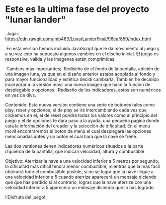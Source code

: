 # Este es la ultima fase del proyecto "lunar lander"
  Jugar: https://cdn.rawgit.com/jmb463/LunarLanderFinal/96caf859/index.html
  
  En esta versión hemos incluido JavaScript que le da movimiento al juego y a su vez esto ha supuesto algunos cambios en el diseño inicial.
  El juego es responsive, valida y las imagenes están comprimidas
  
  Cambios más importantes;
  Rediseño de el fondo de la pantalla, adición de una imagen luna, ya que en el diseño anterior estaba acoplada al fondo y para mayor funcionalidad y estética decidí cambiarla. También he decidido incorporar a la versión movil una nueva imagen que hace la funcion de desplegable o opciones.
  Rediseño de los indicadores, estos son numéricos en vez de divs.

 Contenido:
 Esta nueva versión contiene una serie de botones tales como play, reset y opciones, el de play se irá intercambiando cada vez que clickemos en el, el de reset pondra todos los valores como al principio del juego y el de opciones te dara paso a la ayuda, una pequeña pagina donde esta la información del creador y la selección de dificultad. En el menu movil encontraremos el boton de menú el cual desplegará las opciones mencionadas antes y un boton el cual hara que la nave se frene.
 
 Las dos versiones tienen indicadores numéricos situados a la parte izquierda de la pantalla, que indican velocidad, altura y combustible
 
 Objetivo: 
 Aterrizar la nave a una velocidad inferior a 5 metros por segundo, la dificultad más difícil tendrá menor combustible, mientras que la más fácil obtendrá todo el combustible posible, si no se logra que la nave llegue a una velocidad inferior a 5 cuando aterrize aparecerá un mensaje diciendo que que has perdido si al contrario, logras que la nave aterrize con una velocidad inferior a 5 aparecera un mdnsaje diciendo que lo has logrado.
 
 !!Disfruta del juego!!
